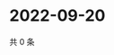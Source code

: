 # 2022-09-20

共 0 条

<!-- BEGIN WEIBO -->
<!-- 最后更新时间 Tue Sep 20 2022 16:26:06 GMT+0800 (China Standard Time) -->

<!-- END WEIBO -->
